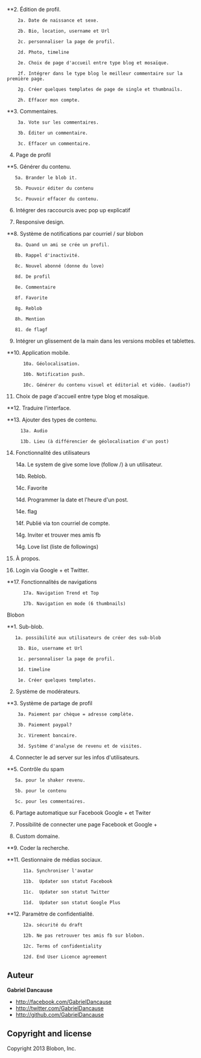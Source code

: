 **2. Édition de profil.

        2a. Date de naissance et sexe. 

        2b. Bio, location, username et Url

        2c. personnaliser la page de profil.

        2d. Photo, timeline

        2e. Choix de page d'accueil entre type blog et mosaïque.

        2f. Intégrer dans le type blog le meilleur commentaire sur la première page.

        2g. Créer quelques templates de page de single et thumbnails.

        2h. Effacer mon compte.



**3. Commentaires.

        3a. Vote sur les commentaires.

        3b. Éditer un commentaire.

        3c. Effacer un commentaire.



4. Page de profil

 

**5. Générer du contenu.

       5a. Brander le blob it.

       5b. Pouvoir éditer du contenu

       5c. Pouvoir effacer du contenu.

   

6. Intégrer des raccourcis avec pop up explicatif



7. Responsive design.



**8. Système de notifications par courriel / sur blobon

       8a. Quand un ami se crée un profil.

       8b. Rappel d'inactivité.

       8c. Nouvel abonné (donne du love)

       8d. De profil

       8e. Commentaire

       8f. Favorite

       8g. Reblob

       8h. Mention

       81. de flagf



9. Intégrer un glissement de la main dans les versions mobiles et tablettes.



**10. Application mobile.

          10a. Géolocalisation.

          10b. Notification push.

          10c. Générer du contenu visuel et éditorial et vidéo. (audio?)



11. Choix de page d'accueil entre type blog et mosaïque.



**12. Traduire l'interface.



**13. Ajouter des types de contenu.

         13a. Audio

         13b. Lieu (à différencier de géolocalisation d'un post)



14. Fonctionnalité des utilisateurs

      14a. Le system de give some love (follow /) à un utilisateur.

      14b. Reblob.

      14c. Favorite 

      14d. Programmer la date et l'heure d'un post.

      14e. flag

      14f. Publié via ton courriel de compte.

      14g. Inviter et trouver mes amis fb

      14g. Love list (liste de followings)



15.  À propos.



16. Login via Google + et  Twitter.



**17. Fonctionnalités de navigations

          17a. Navigation Trend et Top

          17b. Navigation en mode (6 thumbnails)



Blobon



**1. Sub-blob.

       1a. possibilité aux utilisateurs de créer des sub-blob

        1b. Bio, username et Url

        1c. personnaliser la page de profil.

        1d. timeline

        1e. Créer quelques templates.



2. Système de modérateurs.



 **3. Système de partage de profil

        3a. Paiement par chèque = adresse complète.

        3b. Paiement paypal?

        3c. Virement bancaire. 

        3d. Système d'analyse de revenu et de visites.



4. Connecter le ad server sur les infos d'utilisateurs.



**5. Contrôle du spam

       5a. pour le shaker revenu.

       5b. pour le contenu

       5c. pour les commentaires.



6. Partage automatique sur Facebook  Google + et Twiter



7. Possibilité de connecter une page Facebook et Google +



8. Custom domaine.



**9. Coder la recherche.



**11. Gestionnaire de médias sociaux.

          11a. Synchroniser l'avatar

          11b.  Updater son statut Facebook

          11c.  Updater son statut Twitter

          11d.  Updater son statut Google Plus



**12. Paramètre de confidentialité.

          12a. sécurité du draft

          12b. Ne pas retrouver tes amis fb sur blobon.

          12c. Terms of confidentiality

          12d. End User Licence agreement


Auteur
-------

**Gabriel Dancause**

+ http://facebook.com/GabrielDancause
+ http://twitter.com/GabrielDancause
+ http://github.com/GabrielDancause


Copyright and license
---------------------

Copyright 2013 Blobon, Inc.

